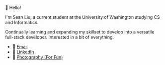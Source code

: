👋 Hello! 

I'm Sean Liu, a current student at the University of Washington studying CS and Informatics.

Continually learning and expanding my skillset to develop into a versatile full-stack developer. Interested in a bit of everything.

- 📧 [Email](mailto:seanl26@uw.edu)
- 🔗 [LinkedIn](https://www.linkedin.com/in/sohyliu)
- 📸 [Photography (For Fun)](https://www.instagram.com/liuserpx/)
